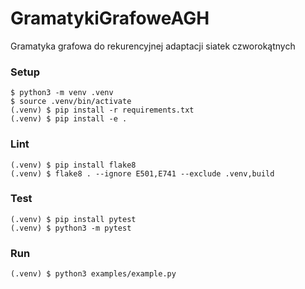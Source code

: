 # GramatykiGrafoweAGH

Gramatyka grafowa do rekurencyjnej adaptacji siatek czworokątnych

### Setup

```console
$ python3 -m venv .venv
$ source .venv/bin/activate
(.venv) $ pip install -r requirements.txt
(.venv) $ pip install -e .
```

### Lint

```console
(.venv) $ pip install flake8
(.venv) $ flake8 . --ignore E501,E741 --exclude .venv,build
```

### Test

```console
(.venv) $ pip install pytest
(.venv) $ python3 -m pytest
```

### Run

```console
(.venv) $ python3 examples/example.py
```
